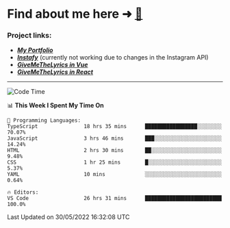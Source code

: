 # Find about me here ➜ [🧑](https://pauabella.dev)

### Project links:
- ***[My Portfolio](https://pauabella.dev)***
- ***[Instafy](https://instafy.me)*** (currently not working due to changes in the Instagram API)
- ***[GiveMeTheLyrics in Vue](https://lyrics.pauabella.dev)***
- ***[GiveMeTheLyrics in React](https://pauabella.dev/GiveMeTheLyrics)***

---
<!--START_SECTION:waka-->
![Code Time](http://img.shields.io/badge/Code%20Time-1%2C106%20hrs%2047%20mins-blue)

📊 **This Week I Spent My Time On** 

```text
💬 Programming Languages: 
TypeScript               18 hrs 35 mins      █████████████████░░░░░░░░   70.07% 
JavaScript               3 hrs 46 mins       ███░░░░░░░░░░░░░░░░░░░░░░   14.24% 
HTML                     2 hrs 30 mins       ██░░░░░░░░░░░░░░░░░░░░░░░   9.48% 
CSS                      1 hr 25 mins        █░░░░░░░░░░░░░░░░░░░░░░░░   5.37% 
YAML                     10 mins             ░░░░░░░░░░░░░░░░░░░░░░░░░   0.64%

🔥 Editors: 
VS Code                  26 hrs 31 mins      █████████████████████████   100.0%

```


 Last Updated on 30/05/2022 16:32:08 UTC
<!--END_SECTION:waka-->
